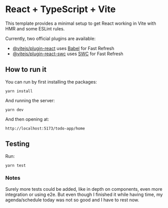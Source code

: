 # React + TypeScript + Vite

This template provides a minimal setup to get React working in Vite with HMR and some ESLint rules.

Currently, two official plugins are available:

- [@vitejs/plugin-react](https://github.com/vitejs/vite-plugin-react/blob/main/packages/plugin-react/README.md) uses [Babel](https://babeljs.io/) for Fast Refresh
- [@vitejs/plugin-react-swc](https://github.com/vitejs/vite-plugin-react-swc) uses [SWC](https://swc.rs/) for Fast Refresh

## How to run it

You can run by first installing the packages:

`yarn install`

And running the server:

`yarn dev`

And then opening at:

`http://localhost:5173/todo-app/home`

## Testing

Run:

`yarn test`

### Notes

Surely more tests could be added, like in depth on components, even more integration or using e2e. But even though I finished it while having time, my agenda/schedule today was not so good and I have to rest now.